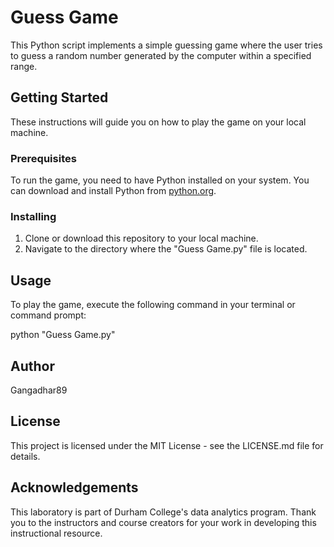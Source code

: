 # Guess Game

This Python script implements a simple guessing game where the user tries to guess a random number generated by the computer within a specified range.

## Getting Started

These instructions will guide you on how to play the game on your local machine.

### Prerequisites

To run the game, you need to have Python installed on your system. You can download and install Python from [python.org](https://www.python.org/downloads/).

### Installing

1. Clone or download this repository to your local machine.
2. Navigate to the directory where the "Guess Game.py" file is located.

## Usage

To play the game, execute the following command in your terminal or command prompt:

python "Guess Game.py"

## Author
Gangadhar89

## License
This project is licensed under the MIT License - see the LICENSE.md file for details.

## Acknowledgements
This laboratory is part of Durham College's data analytics program. Thank you to the instructors and course creators for your work in developing this instructional resource.
